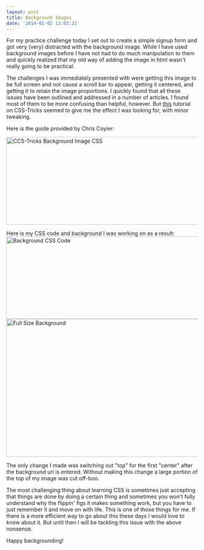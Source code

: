 ```yaml
---
layout: post
title: Background Images
date: '2014-01-02 13:03:21'
---
```


For my practice challenge today I set out to create a simple signup form and got very (very) distracted with the background image. While I have used background images before I have not had to do much manipulation to them and quickly realized that my old way of adding the image in html wasn't really going to be practical.

The challenges I was immediately presented with were getting this image to be full screen and not cause a scroll bar to appear, getting it centered, and getting it to retain the image proportions. I quickly found that all these issues have been outlined and addressed in a number of articles. I found most of them to be more confusing than helpful, however. But <a href="http://css-tricks.com/perfect-full-page-background-image/" target="_blank">this</a> tutorial on CSS-Tricks seemed to give me the effect I was looking for, with minor tweaking.

Here is the guide provided by Chris Coyier:

<a href="http://jonibologna.com/wp-content/uploads/2014/01/Screen-Shot-2014-01-02-at-11.57.21-AM.png"><img class="aligncenter size-full wp-image-581" alt="CCS-Tricks Background Image CSS" src="http://jonibologna.com/wp-content/uploads/2014/01/Screen-Shot-2014-01-02-at-11.57.21-AM.png" width="689" height="231" /></a>

Here is my CSS code and background I was working on as a result:<a href="http://jonibologna.com/wp-content/uploads/2014/01/Screen-Shot-2014-01-02-at-11.52.21-AM.png"><img class="aligncenter size-full wp-image-578" alt="Background CSS Code" src="http://jonibologna.com/wp-content/uploads/2014/01/Screen-Shot-2014-01-02-at-11.52.21-AM.png" width="857" height="217" /></a><a href="http://jonibologna.com/wp-content/uploads/2014/01/Screen-Shot-2014-01-02-at-11.53.59-AM.png"><img class="aligncenter size-large wp-image-579" alt="Full Size Background " src="http://jonibologna.com/wp-content/uploads/2014/01/Screen-Shot-2014-01-02-at-11.53.59-AM-1024x595.png" width="625" height="363" /></a>

The only change I made was switching out "top" for the first "center" after the background url is entered. Without making this change a large portion of the top of my image was cut off-boo.

The most challenging thing about learning CSS is sometimes just accepting that things are done by doing a certain thing and sometimes you won't fully understand why the flippin' figs it makes something work, but you have to just remember it and move on with life. This is one of those things for me. If there is a more efficient way to go about this these days I would love to know about it. But until then I will be tackling this issue with the above nonsense.

Happy backgrounding! 